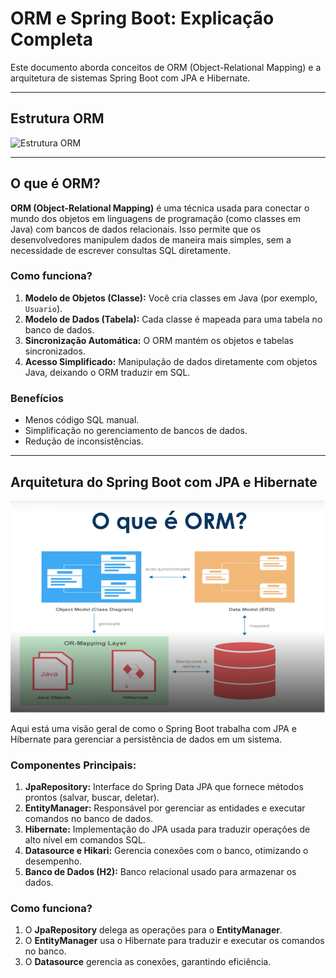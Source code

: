 # ORM e Spring Boot: Explicação Completa

Este documento aborda conceitos de ORM (Object-Relational Mapping) e a arquitetura de sistemas Spring Boot com JPA e Hibernate.

---

## Estrutura ORM

![Estrutura ORM](Anotaçoes/EntityManager.png)

---

## O que é ORM?

**ORM (Object-Relational Mapping)** é uma técnica usada para conectar o mundo dos objetos em linguagens de programação (como classes em Java) com bancos de dados relacionais. Isso permite que os desenvolvedores manipulem dados de maneira mais simples, sem a necessidade de escrever consultas SQL diretamente.

### Como funciona?

1. **Modelo de Objetos (Classe):** Você cria classes em Java (por exemplo, `Usuario`).
2. **Modelo de Dados (Tabela):** Cada classe é mapeada para uma tabela no banco de dados.
3. **Sincronização Automática:** O ORM mantém os objetos e tabelas sincronizados.
4. **Acesso Simplificado:** Manipulação de dados diretamente com objetos Java, deixando o ORM traduzir em SQL.

### Benefícios

- Menos código SQL manual.
- Simplificação no gerenciamento de bancos de dados.
- Redução de inconsistências.

---

## Arquitetura do Spring Boot com JPA e Hibernate

![Arquitetura do Spring Boot](Anotacoes/ORM.png)

Aqui está uma visão geral de como o Spring Boot trabalha com JPA e Hibernate para gerenciar a persistência de dados em um sistema.

### Componentes Principais:

1. **JpaRepository:** Interface do Spring Data JPA que fornece métodos prontos (salvar, buscar, deletar).
2. **EntityManager:** Responsável por gerenciar as entidades e executar comandos no banco de dados.
3. **Hibernate:** Implementação do JPA usada para traduzir operações de alto nível em comandos SQL.
4. **Datasource e Hikari:** Gerencia conexões com o banco, otimizando o desempenho.
5. **Banco de Dados (H2):** Banco relacional usado para armazenar os dados.

### Como funciona?

1. O **JpaRepository** delega as operações para o **EntityManager**.
2. O **EntityManager** usa o Hibernate para traduzir e executar os comandos no banco.
3. O **Datasource** gerencia as conexões, garantindo eficiência.
